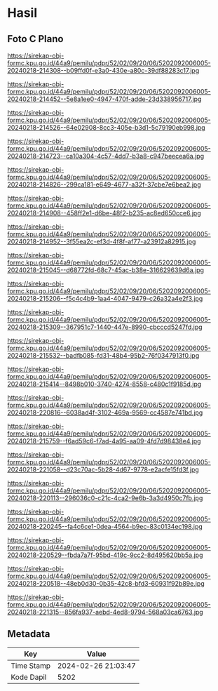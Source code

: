 # Hasil

## Foto C Plano

https://sirekap-obj-formc.kpu.go.id/44a9/pemilu/pdpr/52/02/09/20/06/5202092006005-20240218-214308--b09ffd0f-e3a0-430e-a80c-39df88283c17.jpg

https://sirekap-obj-formc.kpu.go.id/44a9/pemilu/pdpr/52/02/09/20/06/5202092006005-20240218-214452--5e8a1ee0-4947-470f-adde-23d338956717.jpg

https://sirekap-obj-formc.kpu.go.id/44a9/pemilu/pdpr/52/02/09/20/06/5202092006005-20240218-214526--64e02908-8cc3-405e-b3d1-5c79190eb998.jpg

https://sirekap-obj-formc.kpu.go.id/44a9/pemilu/pdpr/52/02/09/20/06/5202092006005-20240218-214723--ca10a304-4c57-4dd7-b3a8-c947beecea6a.jpg

https://sirekap-obj-formc.kpu.go.id/44a9/pemilu/pdpr/52/02/09/20/06/5202092006005-20240218-214826--299ca181-e649-4677-a32f-37cbe7e6bea2.jpg

https://sirekap-obj-formc.kpu.go.id/44a9/pemilu/pdpr/52/02/09/20/06/5202092006005-20240218-214908--458ff2e1-d6be-48f2-b235-ac8ed650cce6.jpg

https://sirekap-obj-formc.kpu.go.id/44a9/pemilu/pdpr/52/02/09/20/06/5202092006005-20240218-214952--3f55ea2c-ef3d-4f8f-af77-a23912a82915.jpg

https://sirekap-obj-formc.kpu.go.id/44a9/pemilu/pdpr/52/02/09/20/06/5202092006005-20240218-215045--d68772fd-68c7-45ac-b38e-316629639d6a.jpg

https://sirekap-obj-formc.kpu.go.id/44a9/pemilu/pdpr/52/02/09/20/06/5202092006005-20240218-215206--f5c4c4b9-1aa4-4047-9479-c26a32a4e2f3.jpg

https://sirekap-obj-formc.kpu.go.id/44a9/pemilu/pdpr/52/02/09/20/06/5202092006005-20240218-215309--367951c7-1440-447e-8990-cbcccd5247fd.jpg

https://sirekap-obj-formc.kpu.go.id/44a9/pemilu/pdpr/52/02/09/20/06/5202092006005-20240218-215532--badfb085-fd31-48b4-95b2-76f0347913f0.jpg

https://sirekap-obj-formc.kpu.go.id/44a9/pemilu/pdpr/52/02/09/20/06/5202092006005-20240218-215414--8498b010-3740-4274-8558-c480c1f9185d.jpg

https://sirekap-obj-formc.kpu.go.id/44a9/pemilu/pdpr/52/02/09/20/06/5202092006005-20240218-220816--6038ad4f-3102-469a-9569-cc4587e741bd.jpg

https://sirekap-obj-formc.kpu.go.id/44a9/pemilu/pdpr/52/02/09/20/06/5202092006005-20240218-215759--f6ad59c6-f7ad-4a95-aa09-4fd7d98438e4.jpg

https://sirekap-obj-formc.kpu.go.id/44a9/pemilu/pdpr/52/02/09/20/06/5202092006005-20240218-221058--d23c70ac-5b28-4d67-9778-e2acfe15fd3f.jpg

https://sirekap-obj-formc.kpu.go.id/44a9/pemilu/pdpr/52/02/09/20/06/5202092006005-20240218-220113--296036c0-c21c-4ca2-9e6b-3a3d4950c7fb.jpg

https://sirekap-obj-formc.kpu.go.id/44a9/pemilu/pdpr/52/02/09/20/06/5202092006005-20240218-220245--fa4c6ce1-0dea-4564-b9ec-83c0134ec198.jpg

https://sirekap-obj-formc.kpu.go.id/44a9/pemilu/pdpr/52/02/09/20/06/5202092006005-20240218-220529--fbda7a7f-95bd-419c-9cc2-8d495620bb5a.jpg

https://sirekap-obj-formc.kpu.go.id/44a9/pemilu/pdpr/52/02/09/20/06/5202092006005-20240218-220518--48eb0d30-0b35-42c8-bfd3-60931f92b89e.jpg

https://sirekap-obj-formc.kpu.go.id/44a9/pemilu/pdpr/52/02/09/20/06/5202092006005-20240218-221315--856fa937-aebd-4ed8-9794-568a03ca6763.jpg


## Metadata

| Key        | Value               |
| ---------- | ------------------- |
| Time Stamp | 2024-02-26 21:03:47 |
| Kode Dapil | 5202                |



